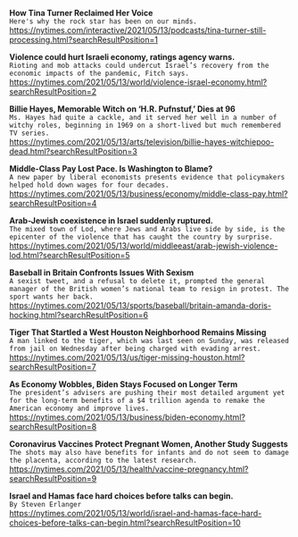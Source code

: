 **How Tina Turner Reclaimed Her Voice**\
`Here's why the rock star has been on our minds.`\
https://nytimes.com/interactive/2021/05/13/podcasts/tina-turner-still-processing.html?searchResultPosition=1

**Violence could hurt Israeli economy, ratings agency warns.**\
`Rioting and mob attacks could undercut Israel’s recovery from the economic impacts of the pandemic, Fitch says.`\
https://nytimes.com/2021/05/13/world/violence-israel-economy.html?searchResultPosition=2

**Billie Hayes, Memorable Witch on ‘H.R. Pufnstuf,’ Dies at 96**\
`Ms. Hayes had quite a cackle, and it served her well in a number of witchy roles, beginning in 1969 on a short-lived but much remembered TV series.`\
https://nytimes.com/2021/05/13/arts/television/billie-hayes-witchiepoo-dead.html?searchResultPosition=3

**Middle-Class Pay Lost Pace. Is Washington to Blame?**\
`A new paper by liberal economists presents evidence that policymakers helped hold down wages for four decades.`\
https://nytimes.com/2021/05/13/business/economy/middle-class-pay.html?searchResultPosition=4

**Arab-Jewish coexistence in Israel suddenly ruptured.**\
`The mixed town of Lod, where Jews and Arabs live side by side, is the epicenter of the violence that has caught the country by surprise.`\
https://nytimes.com/2021/05/13/world/middleeast/arab-jewish-violence-lod.html?searchResultPosition=5

**Baseball in Britain Confronts Issues With Sexism**\
`A sexist tweet, and a refusal to delete it, prompted the general manager of the British women’s national team to resign in protest. The sport wants her back.`\
https://nytimes.com/2021/05/13/sports/baseball/britain-amanda-doris-hocking.html?searchResultPosition=6

**Tiger That Startled a West Houston Neighborhood Remains Missing**\
`A man linked to the tiger, which was last seen on Sunday, was released from jail on Wednesday after being charged with evading arrest.`\
https://nytimes.com/2021/05/13/us/tiger-missing-houston.html?searchResultPosition=7

**As Economy Wobbles, Biden Stays Focused on Longer Term**\
`The president’s advisers are pushing their most detailed argument yet for the long-term benefits of a $4 trillion agenda to remake the American economy and improve lives.`\
https://nytimes.com/2021/05/13/business/biden-economy.html?searchResultPosition=8

**Coronavirus Vaccines Protect Pregnant Women, Another Study Suggests**\
`The shots may also have benefits for infants and do not seem to damage the placenta, according to the latest research.`\
https://nytimes.com/2021/05/13/health/vaccine-pregnancy.html?searchResultPosition=9

**Israel and Hamas face hard choices before talks can begin.**\
`By Steven Erlanger`\
https://nytimes.com/2021/05/13/world/israel-and-hamas-face-hard-choices-before-talks-can-begin.html?searchResultPosition=10

